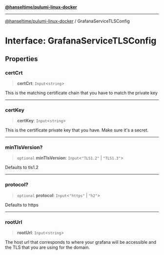 [**@hanseltime/pulumi-linux-docker**](../README.md)

***

[@hanseltime/pulumi-linux-docker](../README.md) / GrafanaServiceTLSConfig

# Interface: GrafanaServiceTLSConfig

## Properties

### certCrt

> **certCrt**: `Input`\<`string`\>

This is the matching certificate chain that you have to match the private key

***

### certKey

> **certKey**: `Input`\<`string`\>

This is the certificate private key that you have.  Make sure it's a secret.

***

### minTlsVersion?

> `optional` **minTlsVersion**: `Input`\<`"TLS1.2"` \| `"TLS1.3"`\>

Defaults to tls1.2

***

### protocol?

> `optional` **protocol**: `Input`\<`"https"` \| `"h2"`\>

Defaults to https

***

### rootUrl

> **rootUrl**: `Input`\<`string`\>

The host url that corresponds to where your grafana will be accessible and the TLS that
you are using for the domain.

